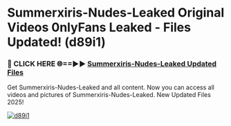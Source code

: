# Summerxiris-Nudes-Leaked Original Videos 0nlyFans Leaked - Files Updated! (d89i1)

<h3>🔴 CLICK HERE 🌐==►► <a href="https://tinyurl.com/5h6xmrr3" rel="nofollow">Summerxiris-Nudes-Leaked Updated Files</a></h3>

Get Summerxiris-Nudes-Leaked and all content. Now you can access all videos and pictures of Summerxiris-Nudes-Leaked. New Updated Files 2025!

[![d89i1](https://i.imgur.com/KVD873Z.gif)](https://tinyurl.com/5h6xmrr3)
